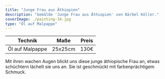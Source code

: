 ```yaml
---
title: "Junge Frau aus Äthiopien"
description: "Gemälde 'Junge Frau aus Äthiopien' von Bärbel Köller."
coverImage: ./painting-34.jpg
type: "Öl auf Malpappe"
---
```


| Technik            | Maße    | Preis |
|--------------------|---------|-------|
| Öl auf Malpappe    | 25x25cm | 130€  |

Mit ihren wachen Augen blickt uns diese junge äthiopische Frau an, etwas schüchtern lächelt sie uns an. Sie ist geschmückt mit farbenprächtigem Schmuck. 